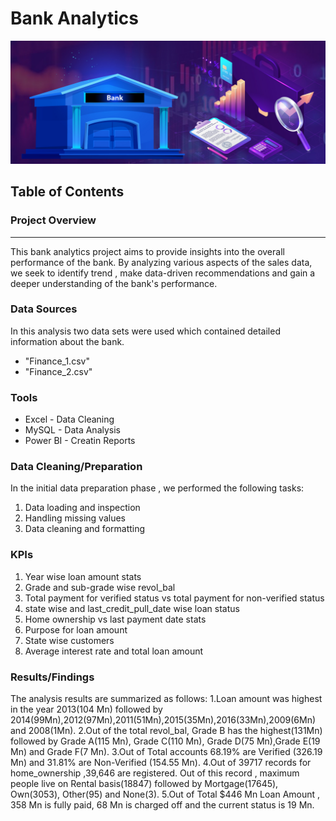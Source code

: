 # Bank Analytics 

![](bankimage.jpg)

## Table of Contents

### Project Overview
---

This bank analytics project aims to provide insights into the overall performance of the bank. By analyzing various aspects of the sales data, we seek to identify trend , make data-driven recommendations and gain a deeper understanding of the bank's performance.


### Data Sources

In this analysis two data sets were used which contained detailed information about the bank.
- "Finance_1.csv"
- "Finance_2.csv"
### Tools
- Excel - Data Cleaning
- MySQL - Data Analysis
- Power BI - Creatin Reports

### Data Cleaning/Preparation

In the initial data preparation phase , we performed the following tasks:
1. Data loading and inspection
2. Handling missing values
3. Data cleaning and formatting

### KPIs
1. Year wise loan amount stats
2. Grade and sub-grade wise revol_bal
3. Total payment for verified status vs total payment for non-verified status
4. state wise and last_credit_pull_date wise loan status
5. Home ownership vs last payment date stats
6. Purpose for loan amount
7. State wise customers
8. Average interest rate and total loan amount

### Results/Findings
The analysis results are summarized as follows:
1.Loan amount was highest in the year 2013(104 Mn) followed by 2014(99Mn),2012(97Mn),2011(51Mn),2015(35Mn),2016(33Mn),2009(6Mn) and 2008(1Mn).
2.Out of the total revol_bal, Grade B has the highest(131Mn) followed by Grade A(115 Mn), Grade C(110 Mn), Grade D(75 Mn),Grade E(19 Mn) and Grade F(7 Mn).
3.Out of Total accounts 68.19% are Verified (326.19 Mn) and 31.81% are Non-Verified (154.55 Mn).
4.Out of 39717 records for home_ownership ,39,646 are registered. Out of this record , maximum people live on Rental basis(18847) followed by Mortgage(17645), Own(3053), Other(95) and None(3).
5.Out of Total $446 Mn Loan Amount , 358 Mn is fully paid, 68 Mn is charged off and the current status is 19 Mn.


